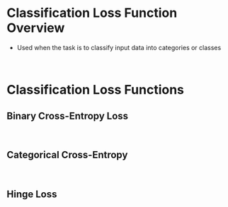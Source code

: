 # Classification Loss Function Overview

* Used when the task is to classify input data into categories or classes

<br>

# Classification Loss Functions

## Binary Cross-Entropy Loss 

<br>

## Categorical Cross-Entropy

<br>

## Hinge Loss

